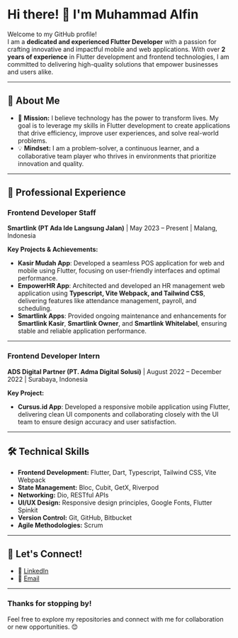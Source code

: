 # Hi there! 👋 I'm Muhammad Alfin 

Welcome to my GitHub profile!  
I am a **dedicated and experienced Flutter Developer** with a passion for crafting innovative and impactful mobile and web applications. With over **2 years of experience** in Flutter development and frontend technologies, I am committed to delivering high-quality solutions that empower businesses and users alike.

---

## 🌟 **About Me**  

- 🚀 **Mission:** I believe technology has the power to transform lives. My goal is to leverage my skills in Flutter development to create applications that drive efficiency, improve user experiences, and solve real-world problems.  
- 💡 **Mindset:** I am a problem-solver, a continuous learner, and a collaborative team player who thrives in environments that prioritize innovation and quality.

---

## 💼 **Professional Experience**  

### **Frontend Developer Staff**  
**Smartlink (PT Ada Ide Langsung Jalan)** | May 2023 – Present | Malang, Indonesia  

**Key Projects & Achievements:**  
- **Kasir Mudah App**: Developed a seamless POS application for web and mobile using Flutter, focusing on user-friendly interfaces and optimal performance.  
- **EmpowerHR App**: Architected and developed an HR management web application using **Typescript, Vite Webpack, and Tailwind CSS**, delivering features like attendance management, payroll, and scheduling.  
- **Smartlink Apps**: Provided ongoing maintenance and enhancements for **Smartlink Kasir**, **Smartlink Owner**, and **Smartlink Whitelabel**, ensuring stable and reliable application performance.

---

### **Frontend Developer Intern**  
**ADS Digital Partner (PT. Adma Digital Solusi)** | August 2022 – December 2022 | Surabaya, Indonesia  

**Key Project:**  
- **Cursus.id App**: Developed a responsive mobile application using Flutter, delivering clean UI components and collaborating closely with the UI team to ensure design accuracy and user satisfaction.

---

## 🛠️ **Technical Skills**  

- **Frontend Development:** Flutter, Dart, Typescript, Tailwind CSS, Vite Webpack  
- **State Management:** Bloc, Cubit, GetX, Riverpod
- **Networking:** Dio, RESTful APIs  
- **UI/UX Design:** Responsive design principles, Google Fonts, Flutter Spinkit  
- **Version Control:** Git, GitHub, Bitbucket 
- **Agile Methodologies:** Scrum

---

## 🔗 **Let's Connect!**  

- 💼 [LinkedIn](https://www.linkedin.com/in/fin-pangestu/) 
- 📧 [Email](muhammadalfinpangestu@gmail.com)

---

### **Thanks for stopping by!**  
Feel free to explore my repositories and connect with me for collaboration or new opportunities. 😊  
